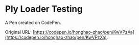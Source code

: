 # Ply Loader Testing

A Pen created on CodePen.

Original URL: [https://codepen.io/honghao-zhao/pen/KwVPzXa](https://codepen.io/honghao-zhao/pen/KwVPzXa).

